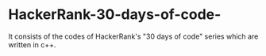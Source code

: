 # HackerRank-30-days-of-code-
It consists of the codes of HackerRank's "30 days of code" series which are written in c++. 

